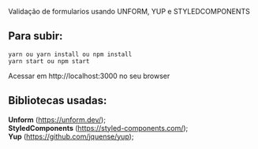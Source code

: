 Validação de formularios usando UNFORM, YUP  e STYLEDCOMPONENTS

## Para subir:

`yarn ou yarn install ou npm install`<br />
`yarn start ou npm start`

Acessar em http://localhost:3000 no seu browser

## Bibliotecas usadas:

**Unform** (https://unform.dev/);<br />
**StyledComponents** (https://styled-components.com/);<br />
**Yup** (https://github.com/jquense/yup);<br />
